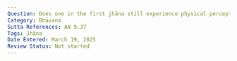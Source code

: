 ```yaml
---
Question: Does one in the first jhāna still experience physical perceptions?
Category: Bhāvana
Sutta References: AN 9.37
Tags: Jhāna
Date Entered: March 19, 2025
Review Status: Not started
---
```

